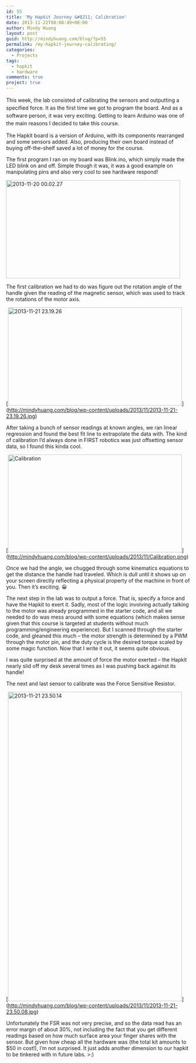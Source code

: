 ```yaml
---
id: 55
title: 'My Hapkit Journey &#8211; Calibration'
date: 2013-11-22T08:08:49+00:00
author: Mindy Huang
layout: post
guid: http://mindyhuang.com/blog/?p=55
permalink: /my-hapkit-journey-calibrating/
categories:
  - Projects
tags:
  - hapkit
  - hardware
comments: true
project: true
---
```

<span style="line-height: 1.5;">This week, the lab consisted of calibrating the sensors and outputting a specified force. It as the first time we got to program the board. And as a software person, it was very exciting. Getting to learn Arduino was one of the main reasons I decided to take this course.</span>

The Hapkit board is a version of Arduino, with its components rearranged and some sensors added. Also, producing their own board instead of buying off-the-shelf saved a lot of money for the course. <!--more-->

The first program I ran on my board was Blink.ino, which simply made the LED blink on and off. Simple though it was, it was a good example on manipulating pins and also very cool to see hardware respond!

[<img class="alignnone size-large wp-image-58" alt="2013-11-20 00.02.27" src="http://mindyhuang.com/wp-content/uploads/2013/11/2013-11-20-00.02.27-1024x577.jpg" width="474" height="267" srcset="http://mindyhuang.com/wp-content/uploads/2013/11/2013-11-20-00.02.27-300x169.jpg 300w, http://mindyhuang.com/wp-content/uploads/2013/11/2013-11-20-00.02.27-1024x577.jpg 1024w" sizes="(max-width: 474px) 100vw, 474px" />](http://mindyhuang.com/wp-content/uploads/2013/11/2013-11-20-00.02.27.jpg)

The first calibration we had to do was figure out the rotation angle of the handle given the reading of the magnetic sensor, which was used to track the rotations of the motor axis.

[[<img class="alignnone size-large wp-image-60" alt="2013-11-21 23.19.26" src="http://mindyhuang.com/wp-content/uploads/2013/11/2013-11-21-23.19.26-1024x577.jpg" width="474" height="267" srcset="http://mindyhuang.com/wp-content/uploads/2013/11/2013-11-21-23.19.26-300x169.jpg 300w, http://mindyhuang.com/wp-content/uploads/2013/11/2013-11-21-23.19.26-1024x577.jpg 1024w" sizes="(max-width: 474px) 100vw, 474px" />](http://mindyhuang.com/wp-content/uploads/2013/11/2013-11-21-23.19.26.jpg)](http://mindyhuang.com/blog/wp-content/uploads/2013/11/2013-11-21-23.19.26.jpg)

After taking a bunch of sensor readings at known angles, we ran linear regression and found the best fit line to extrapolate the data with. The kind of calibration I&#8217;d always done in FIRST robotics was just offsetting sensor data, so I found this kinda cool.

[[<img class="alignnone size-large wp-image-56" alt="Calibration" src="http://mindyhuang.com/wp-content/uploads/2013/11/Calibration-1024x576.png" width="474" height="266" srcset="http://mindyhuang.com/wp-content/uploads/2013/11/Calibration-300x168.png 300w, http://mindyhuang.com/wp-content/uploads/2013/11/Calibration-1024x576.png 1024w, http://mindyhuang.com/wp-content/uploads/2013/11/Calibration.png 1597w" sizes="(max-width: 474px) 100vw, 474px" />](http://mindyhuang.com/wp-content/uploads/2013/11/Calibration.png)](http://mindyhuang.com/blog/wp-content/uploads/2013/11/Calibration.png)

Once we had the angle, we chugged through some kinematics equations to get the distance the handle had traveled. Which is dull until it shows up on your screen directly reflecting a physical property of the machine in front of you. Then it&#8217;s exciting. 😀

The next step in the lab was to output a force. That is, specify a force and have the Hapkit to exert it. Sadly, most of the logic involving actually talking to the motor was already programmed in the starter code, and all we needed to do was mess around with some equations (which makes sense given that this course is targeted at students without much programming/engineering experience). But I scanned through the starter code, and gleaned this much &#8211; the motor strength is determined by a PWM through the motor pin, and the duty cycle is the desired torque scaled by some magic function. Now that I write it out, it seems quite obvious.

I was quite surprised at the amount of force the motor exerted &#8211; the Hapkit nearly slid off my desk several times as I was pushing back against its handle!

The next and last sensor to calibrate was the Force Sensitive Resistor.

[[<img class="alignnone size-large wp-image-61" alt="2013-11-21 23.50.14" src="http://mindyhuang.com/wp-content/uploads/2013/11/2013-11-21-23.50.14-577x1024.jpg" width="474" height="841" srcset="http://mindyhuang.com/wp-content/uploads/2013/11/2013-11-21-23.50.14-169x300.jpg 169w, http://mindyhuang.com/wp-content/uploads/2013/11/2013-11-21-23.50.14-577x1024.jpg 577w" sizes="(max-width: 474px) 100vw, 474px" />](http://mindyhuang.com/wp-content/uploads/2013/11/2013-11-21-23.50.14.jpg)](http://mindyhuang.com/blog/wp-content/uploads/2013/11/2013-11-21-23.50.08.jpg)

Unfortunately the FSR was not very precise, and so the data read has an error margin of about 30%, not including the fact that you get different readings based on how much surface area your finger shares with the sensor. But given how cheap all the hardware was (the total kit amounts to $50 in cost!), I&#8217;m not surprised. It just adds another dimension to our hapkit to be tinkered with in future labs. >:)